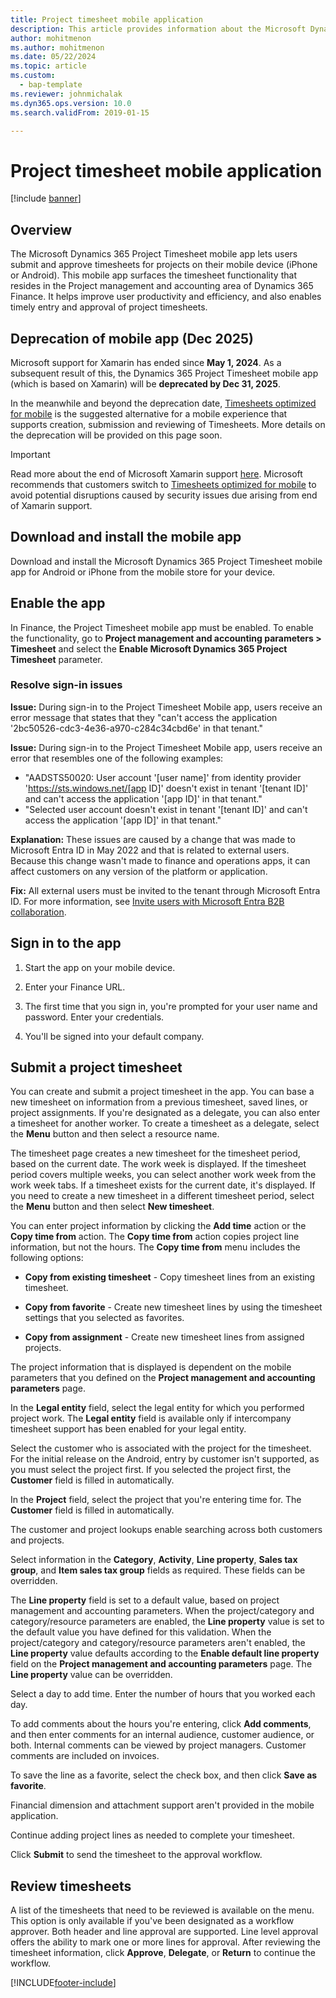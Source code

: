 ```yaml
---
title: Project timesheet mobile application 
description: This article provides information about the Microsoft Dynamics 365 Project Timesheet mobile application. The Project Timesheet mobile app enables users to submit and approve timesheets for projects on their mobile device.
author: mohitmenon
ms.author: mohitmenon
ms.date: 05/22/2024
ms.topic: article
ms.custom: 
  - bap-template
ms.reviewer: johnmichalak
ms.dyn365.ops.version: 10.0
ms.search.validFrom: 2019-01-15

---
```


# Project timesheet mobile application

[!include [banner](../includes/banner.md)]

## Overview

The Microsoft Dynamics 365 Project Timesheet mobile app lets users submit and approve timesheets for projects on their mobile device (iPhone or Android). This mobile app surfaces the timesheet functionality that resides in the Project management and accounting area of Dynamics 365 Finance. It helps improve user productivity and efficiency, and also enables timely entry and approval of project timesheets.

## Deprecation of mobile app (Dec 2025)

Microsoft support for Xamarin has ended since **May 1, 2024**. As a subsequent result of this, the Dynamics 365 Project Timesheet mobile app (which is based on Xamarin) will be **deprecated by Dec 31, 2025**. 

In the meanwhile and beyond the deprecation date, [Timesheets optimized for mobile](Mobile-timesheets.md) is the suggested alternative for a mobile experience that supports creation, submission and reviewing of Timesheets. More details on the deprecation will be provided on this page soon.

> [!IMPORTANT]
>  Read more about the end of Microsoft Xamarin support [here](https://dotnet.microsoft.com/en-us/platform/support/policy/xamarin). Microsoft recommends that customers switch to [Timesheets optimized for mobile](Mobile-timesheets.md) to avoid potential disruptions caused by security issues due arising from end of Xamarin support.

## Download and install the mobile app

Download and install the Microsoft Dynamics 365 Project Timesheet mobile app for
Android or iPhone from the mobile store for your device.

## Enable the app 

In Finance, the Project Timesheet
mobile app must be enabled. To enable the functionality, go to **Project
management and accounting parameters \> Timesheet** and select the **Enable Microsoft
Dynamics 365 Project Timesheet** parameter.

### Resolve sign-in issues

**Issue:** During sign-in to the Project Timesheet Mobile app, users receive an error message that states that they "can't access the application '2bc50526-cdc3-4e36-a970-c284c34cbd6e' in that tenant."

**Issue:** During sign-in to the Project Timesheet Mobile app, users receive an error that resembles one of the following examples:

- "AADSTS50020: User account '[user name]' from identity provider 'https://sts.windows.net/[app ID]' doesn't exist in tenant '[tenant ID]' and can't access the application '[app ID]' in that tenant."
- "Selected user account doesn't exist in tenant '[tenant ID]' and can't access the application '[app ID]' in that tenant."

**Explanation:** These issues are caused by a change that was made to Microsoft Entra ID in May 2022 and that is related to external users. Because this change wasn't made to finance and operations apps, it can affect customers on any version of the platform or application.

**Fix:** All external users must be invited to the tenant through Microsoft Entra ID. For more information, see [Invite users with Microsoft Entra B2B collaboration](/power-platform/admin/invite-users-azure-active-directory-b2b-collaboration).

## Sign in to the app

1.  Start the app on your mobile device.

2.  Enter your Finance URL.

3.  The first time that you sign in, you're prompted for your user name and
    password. Enter your credentials.

4. You'll be signed into your default company.

## Submit a project timesheet

You can create and submit a project timesheet in the app. You can base a new timesheet on
information from a previous timesheet, saved lines, or project assignments. If
you're designated as a delegate, you can also enter a timesheet for another
worker. To create a timesheet as a delegate, select the **Menu** button and then select a resource name.

The timesheet page creates a new timesheet for the timesheet period, based
on the current date. The work week is displayed. If the timesheet period
covers multiple weeks, you can select another work week from the work week tabs.
If a timesheet exists for the current date, it's displayed. If you need to
create a new timesheet in a different timesheet period, select the **Menu** button and then select
**New timesheet**.

You can enter project information by clicking the **Add time** action
or the **Copy time from** action. The **Copy time from** action copies project
line information, but not the hours. The **Copy time from** menu includes the
following options:

- **Copy from existing timesheet** - Copy timesheet lines from an existing timesheet.

- **Copy from favorite** - Create new timesheet lines by using the timesheet settings that you selected as favorites.

- **Copy from assignment** - Create new timesheet lines from assigned projects.

The project information that is displayed is dependent on the mobile parameters
that you defined on the **Project management and accounting parameters** page.

In the **Legal entity** field, select the legal entity for which you performed
project work. The **Legal entity** field is available only if intercompany timesheet
support has been enabled for your legal entity.

Select the customer who is associated with the project for the timesheet. For the initial release on the Android, entry by customer isn't supported, as you must select the project first. If you selected the project first, the **Customer** field is filled in automatically.

In the **Project** field, select the project that you're entering time for. The **Customer** field is filled in automatically.

The customer and project lookups enable searching across both customers and projects.

Select information in the **Category**, **Activity**, **Line property**, **Sales tax group**, and **Item sales tax group** fields as required. These fields can be overridden.

The **Line property** field is set to a default value, based on project
management and accounting parameters. When the project/category and
category/resource parameters are enabled, the **Line property** value is set to
the default value you have defined for this validation. When the
project/category and category/resource parameters aren't enabled, the **Line
property** value defaults according to the **Enable default line property**
field on the **Project management and accounting parameters** page. The **Line
property** value can be overridden.

Select a day to add time. Enter the number of hours that you worked each day.

To add comments about the hours you're entering, click **Add comments**, and
then enter comments for an internal audience, customer audience, or both.
Internal comments can be viewed by project managers. Customer comments are
included on invoices.

To save the line as a favorite, select the check box, and then click **Save as
favorite**.

Financial dimension and attachment support aren't provided in the mobile
application.

Continue adding project lines as needed to complete your timesheet.

Click **Submit** to send the timesheet to the approval workflow.

## Review timesheets

A list of the timesheets that need to be reviewed is available on the menu. This option is only available if you've been designated as a workflow approver. Both header and line approval are supported. Line level
approval offers the ability to mark one or more lines for approval. After
reviewing the timesheet information, click **Approve**, **Delegate**, or
**Return** to continue the workflow.


[!INCLUDE[footer-include](../includes/footer-banner.md)]
